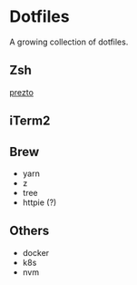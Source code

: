 # Dotfiles

A growing collection of dotfiles.

## Zsh
[prezto](https://github.com/sorin-ionescu/prezto)

## iTerm2

## Brew

* yarn
* z
* tree
* httpie (?)

## Others

* docker
* k8s
* nvm
